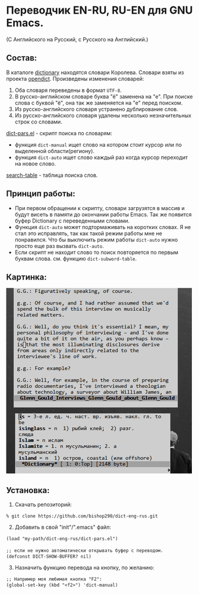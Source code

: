 
# Переводчик EN-RU, RU-EN для GNU Emacs.
(С Английского на Русский, с Русского на Английский.)

## Состав:

В каталоге [dictionary](dictionary) находятся словари Королева.
Словари взяты из проекта [opendict](https://github.com/nerijus/opendict).
Произведены изменения словарей:
1. Оба словаря переведены в формат `UTF-8`.
2. В русско-английском словаре буква "ё" заменена на "е". При поиске слова с буквой "ё", она так же заменяется на "е" перед поиском.
3. Из русско-английского словаря устранено дублирование слов.
4. Из русско-английского словаря удалены несколько незначительных строк со словами.

[dict-pars.el](dict-pars.el) - скрипт поиска по словарям:
  - функция `dict-manual` ищет слово на котором стоит курсор или по выделенной области(региону).
  - функция `dict-auto` ищет слово каждый раз когда курсор переходит на новое слово.

[search-table](search-table) - таблица поиска слов.

## Принцип работы:
- При первом обращении к скрипту, словари загрузятся в массив и будут висеть в памяти до окончании работы Emacs. Так же появится буфер Dictionary с переведенными словами.
- Функция `dict-auto` может подтормаживать на коротких словах. Я не стал это исправлять, так как такой режим работы мне не понравился. Что бы выключить режим работы `dict-auto` нужно просто еще раз вызвать `dict-auto`.
- Если скрипт не находит слово то поиск повторяется по первым буквам слова. см. функцию `dict-subword-table`.

## Картинка:

![gif](img/exmpl.gif)

## Установка:

1. Скачать репозиторий:
```
% git clone https://github.com/bishop290/dict-eng-rus.git
```
2. Добавить в свой "init"/".emacs" файл:
```
(load "my-path/dict-eng-rus/dict-pars.el")

;; если не нужно автоматически открывать буфер с переводом.
(defconst DICT-SHOW-BUFFER? nil)
```
3. Назначить функцию перевода на кнопку, по желанию:
```
;; Например моя любимая кнопка "F2":
(global-set-key (kbd "<f2>") 'dict-manual)

```
